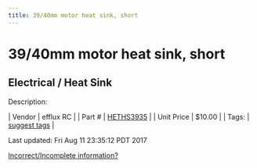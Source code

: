 ```yaml
---
title: 39/40mm motor heat sink, short
---
```


# 39/40mm motor heat sink, short
## Electrical / Heat Sink
Description: 	 

| Vendor | efflux RC | 
| Part # | [HETHS3935](http://www.effluxrc.com/Axial-Finned-Heatsink-for-39-40mm-Motors-HETHS3935.htm) | 
| Unit Price | $10.00 | 
| Tags: | [suggest tags](https://docs.google.com/forms/d/e/1FAIpQLSeWyY8v3RgOty-MyWmh9U0iivNYN_molChYyS-0U-o-kOAv_g/viewform) | 

Last updated: Fri Aug 11 23:35:12 PDT 2017

 [Incorrect/Incomplete information?](https://docs.google.com/forms/d/e/1FAIpQLSeWyY8v3RgOty-MyWmh9U0iivNYN_molChYyS-0U-o-kOAv_g/viewform)